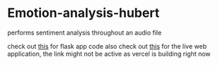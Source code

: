# Emotion-analysis-hubert

performs sentiment analysis throughout an audio file

check out [this](https://github.com/Nia-bald/Sentiment-analysis-webApp.git) for flask app code also check out [this]( https://emotion-recog-nia-bald.vercel.app) for the live web application, the link might not be active as vercel is building right now
